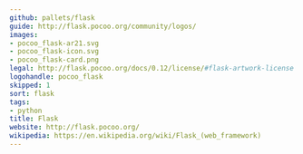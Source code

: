 ```yaml
---
github: pallets/flask
guide: http://flask.pocoo.org/community/logos/
images:
- pocoo_flask-ar21.svg
- pocoo_flask-icon.svg
- pocoo_flask-card.png
legal: http://flask.pocoo.org/docs/0.12/license/#flask-artwork-license
logohandle: pocoo_flask
skipped: 1
sort: flask
tags:
- python
title: Flask
website: http://flask.pocoo.org/
wikipedia: https://en.wikipedia.org/wiki/Flask_(web_framework)
---
```


